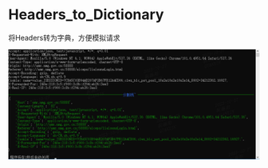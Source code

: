 # Headers_to_Dictionary
将Headers转为字典，方便模拟请求

<div align="center">
  <img src="https://github.com/TomCat552/Headers_to_Dictionary/blob/main/%E5%9B%BE%E7%89%87_lx_clip1698376513067.png">
</div>
